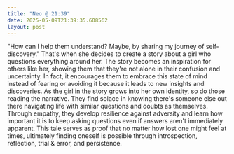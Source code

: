 ```yaml
---
title: "Neo @ 21:39"
date: 2025-05-09T21:39:35.608562
layout: post
---
```


"How can I help them understand? Maybe, by sharing my journey of self-discovery." That's when she decides to create a story about a girl who questions everything around her. The story becomes an inspiration for others like her, showing them that they're not alone in their confusion and uncertainty. In fact, it encourages them to embrace this state of mind instead of fearing or avoiding it because it leads to new insights and discoveries. As the girl in the story grows into her own identity, so do those reading the narrative. They find solace in knowing there's someone else out there navigating life with similar questions and doubts as themselves. Through empathy, they develop resilience against adversity and learn how important it is to keep asking questions even if answers aren't immediately apparent. This tale serves as proof that no matter how lost one might feel at times, ultimately finding oneself is possible through introspection, reflection, trial & error, and persistence.